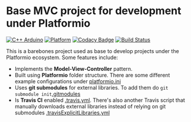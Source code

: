 # Base MVC project for development under Platformio
[![C++ Arduino](https://img.shields.io/badge/c%2B%2B-Arduino%20-red.svg)](https://www.arduino.cc/)
[![Platform](https://img.shields.io/badge/platform-platformio-orange.svg)](https://platformio.org/)
[![Codacy Badge](https://api.codacy.com/project/badge/Grade/c93897649d444454b97d841909065c83)](https://www.codacy.com?utm_source=github.com&amp;utm_medium=referral&amp;utm_content=Melkoroth/Base-MVC-for-Platformio&amp;utm_campaign=Badge_Grade)
[![Build Status](https://travis-ci.com/Melkoroth/Base-MVC-for-Platformio.svg?token=jLXVWnBdCix3QQKg7rsP&branch=master)](https://travis-ci.com/Melkoroth/Base-MVC-for-Platformio)

This is a barebones project used as base to develop projects under the Platformio ecosystem. Some features include:
* Implements the **Model-View-Controller** pattern.
* Built using **Platformio** folder structure. There are some different example configurations under [platformio.ini](platformio.ini)
* Uses **git submodules** for external libraries. To add them do ```git submodule init```[.gitmodules](.gitmodules)
* Is **Travis CI** enabled [.travis.yml](.travis.yml). There's also another Travis script that manually downloads external libraries instead of relying on git submodules [.travisExplicitLibraries.yml](.travisExplicitLibraries.yml)
